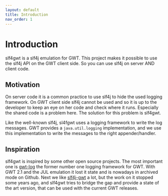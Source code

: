 ```yaml
---
layout: default
title: Introduction
nav_order: 1
---
```


# Introduction

slf4gwt is a slf4j emulation for GWT. This project makes it possible to use the slf4j API on the 
GWT client side. So you can use slf4j on server AND client code.

## Motivation
On server code it is a common practice to use slf4j to hide the used logging framework. On GWT client side slf4j cannot 
be used and so it is up to the developer to keep an eye on her code and check where it runs. Especially the shared code is a problem here. The solution for this problem is slf4gwt.

Like the well-known slf4j, sl4fgwt uses a logging framework to write the log messages. GWT provides a <code>java.util.logging</code> implementation, and we use this implementation to write the messages to the right appender/handler.

## Inspiration
slf4gwt is inspired by some other open source projects. The most important one is
[gwt-log](https://github.com/fredsa/gwt-log) the former number one logging framework for GWT. With GWT 2.1 and the JUL emulation it lost it state and is nowadays in archived mode on Github. Next we like [slf4j-gwt](https://github.com/FinamTrade/slf4j-gwt) a lot, but the work on it stopped some years ago, and slf4gwt tries to bridge the gap and provide a state of the art version, that can be used with the current GWT releases.